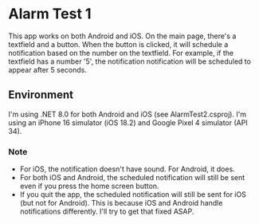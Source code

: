 # Alarm Test 1

This app works on both Android and iOS. On the main page, there's a textfield and a button. When the button is clicked, it will schedule a notification based on the number on the textfield. For example, if the textfield has a number '5', the notification notification will be scheduled to appear after 5 seconds.

## Environment
I'm using .NET 8.0 for both Android and iOS (see AlarmTest2.csproj). I'm using an iPhone 16 simulator (iOS 18.2) and Google Pixel 4 simulator (API 34). 

### Note
- For iOS, the notification doesn't have sound. For Android, it does.
- For both iOS and Android, the scheduled notification will still be sent even if you press the home screen button. 
- If you quit the app, the scheduled notification will still be sent for iOS (but not for Android). This is because iOS and Android handle notifications differently. I'll try to get that fixed ASAP. 
